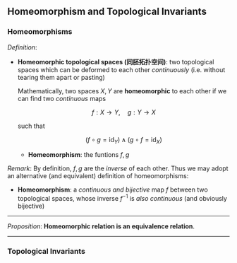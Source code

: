 ## Homeomorphism and Topological Invariants

### Homeomorphisms

*Definition*:

- **Homeomorphic topological spaces (同胚拓扑空间)**: two topological spaces which can be deformed to each other *continuously* (i.e. without tearing them apart or pasting)

    Mathematically, two spaces $X, Y$ are **homeomorphic** to each other if we can find two *continuous* maps

    $$f: X \to Y, \quad g: Y \to X$$

    such that

    $$
    (f \circ g = \text{id}_Y) \land
    (g \circ f = \text{id}_X) 
    $$

    - **Homeomorphism**: the funtions $f, g$
    
*Remark*: By definition, $f, g$ are the *inverse* of each other. Thus we may adopt an alternative (and equivalent) definition of homeomorphisms:

- **Homeomorphism**: a *continuous and bijective* map $f$ between two topological spaces, whose inverse $f^{-1}$ is *also continuous* (and obviously bijective)

----

*Proposition*: **Homeomorphic relation is an equivalence relation**.

----

### Topological Invariants